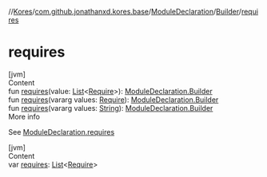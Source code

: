 //[Kores](../../../index.md)/[com.github.jonathanxd.kores.base](../../index.md)/[ModuleDeclaration](../index.md)/[Builder](index.md)/[requires](requires.md)



# requires  
[jvm]  
Content  
fun [requires](requires.md)(value: [List](https://kotlinlang.org/api/latest/jvm/stdlib/kotlin.collections/-list/index.html)<[Require](../../-require/index.md)>): [ModuleDeclaration.Builder](index.md)  
fun [requires](requires.md)(vararg values: [Require](../../-require/index.md)): [ModuleDeclaration.Builder](index.md)  
fun [requires](requires.md)(vararg values: [String](https://kotlinlang.org/api/latest/jvm/stdlib/kotlin/-string/index.html)): [ModuleDeclaration.Builder](index.md)  
More info  


See [ModuleDeclaration.requires](../requires.md)

  


[jvm]  
Content  
var [requires](requires.md): [List](https://kotlinlang.org/api/latest/jvm/stdlib/kotlin.collections/-list/index.html)<[Require](../../-require/index.md)>  



